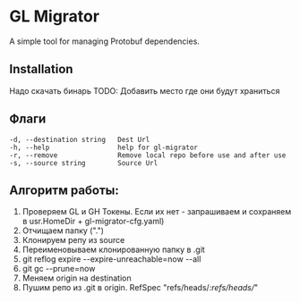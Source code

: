 # GL Migrator

A simple tool for managing Protobuf dependencies.

## Installation

Надо скачать бинарь TODO: Добавить место где они будут храниться

## Флаги
```
-d, --destination string   Dest Url
-h, --help                 help for gl-migrator
-r, --remove               Remove local repo before use and after use
-s, --source string        Source Url
```
## Алгоритм работы:

1) Проверяем GL и GH Токены. Если их нет - запрашиваем и сохраняем в usr.HomeDir + gl-migrator-cfg.yaml)
2) Отчищаем папку (".")
3) Клонируем репу из source
4) Переименовываем клонированную папку в .git
5) git reflog expire --expire-unreachable=now --all
6) git gc --prune=now
7) Меняем origin на destination
8) Пушим репо из .git в origin. RefSpec "refs/heads/*:refs/heads/*"
